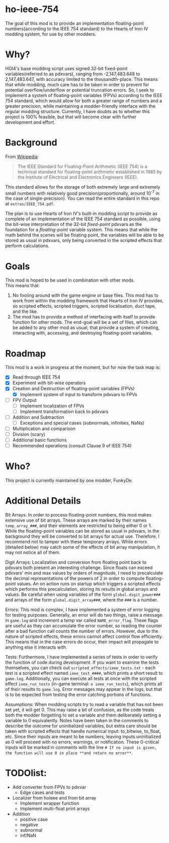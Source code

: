 # ho-ieee-754

The goal of this mod is to provide an implementation floating-point numbers(according to the IEEE 754 standard) to the Hearts of Iron IV modding system, for use by other modders.

# Why?

HOI4's base modding script uses signed 32-bit fixed-point variables(referred to as pdxvars), ranging from -2,147,483.648 to 2,147,483.647, with accuracy limited to the thousandth-place. This means that while modding, much care has to be taken in order to prevent for potential overflow/underflow or potential truncation errors. So, I seek to implement a system of floating-point variables (FPVs) according to the IEEE 754 standard, which would allow for both a greater range of numbers and a greater precision, while maintaining a modder-friendly interface with the regular modding structure. Currently, I have doubts as to whether this project is 100% feasible, but that will become clear with further development and effort.

# Background

From [Wikipedia](https://en.wikipedia.org/wiki/IEEE_754):
> The IEEE Standard for Floating-Point Arithmetic (IEEE 754) is a technical standard for floating-point arithmetic established in 1985 by the Institute of Electrical and Electronics Engineers (IEEE).

This standard allows for the storage of both extremely large and extremely small numbers with relatively good precision(proportionally, around 10<sup>-7</sup> in the case of single-precision). You can read the entire standard in this repo at `extras/IEEE_754.pdf`.

The plan is to use Hearts of Iron IV's built-in modding script to provide as complete of an implementation of the IEEE 754 standard as possible, using the bit-wise interpretation of the 32-bit *fixed-point* pdxvars as the foundation for a *floating-point* variable system. This means that while the math behind the scenes will be floating point, the variables will be able to be stored as usual in pdxvars, only being converted in the scripted effects that perform calculations. 

# Goals

This mod is hoped to be used in combination with other mods.  
This means that:
1. No fooling around with the game engine or base files. This mod has to work from within the modding framework that Hearts of Iron IV provides, so scripted effects, scripted triggers, scripted localisation, duct tape, and the like.
2. The mod has to provide a method of interfacing with itself to provide function for other mods. The end-goal will be a set of files, which can be added to any other mod as usual, that provide a system of creating, interacting with, accessing, and destroying floating-point variables.

# Roadmap

This mod is a work in progress at the moment, but for now the task map is:
- [x] Read through IEEE 754
- [x] Experiment with bit-wise operators
- [x] Creation and Destruction of floating-point variables (FPVs)
    - [x] Implement system of input to transform pdxvars to FPVs
- [ ] FPV Output
    - [ ] Implement localization of FPVs
    - [ ] Implement transformation back to pdxvars
- [ ] Addition and Subtraction
    - [ ] Exceptions and special cases (subnormals, infinities, NaNs)
- [ ] Multiplication and comparison
- [ ] Division (scary)
- [ ] Additional basic functions
- [ ] Recommended operations (consult Clause 9 of IEEE 754)

# Who?

This project is currently maintained by one modder, FunkyDe.

# Additional Details

Bit Arrays: In order to process floating-point numbers, this mod makes extensive use of bit arrays. These arrays are marked by their names `temp_array_###`, and their elements are restricted to being either 0 or 1. While the floating-point variables can be stored as usual in pdxvars, in the background they will be converted to bit arrays for actual use. Therefore, I recommend not to tamper with these temporary arrays. While errors (detailed below) may catch some of the effects of bit array manipulation, it may not notice all of them.

Digit Arrays: Localization and conversion from floating point back to pdxvars both present an interesting challenge. Since floats can exceed pdxvars' min and max values by orders of magnitude, I need to precalculate the decimal representations of the powers of 2 in order to compute floating-point values. An on action runs on startup which triggers a scripted effects which performs this precalculation, storing its results in global arrays and values. Be careful when using variables of the form `global.digit_power###` and arrays of the form `global.digit_array###`, where the `###` is a number.

Errors: This mod is complex, I have implemented a system of error logging for testing purposes. Generally, an error will do two things, raise a message in `game.log` and increment a temp var called `NAME_error_flag`. These flags are useful as they can accumulate the error number, so reading the counter after a bad function call counts the number of errors. However, due to the nature of scripted effects, these errors cannot affect control flow efficiently. This means that in the case errors do occur, their impact will propagate to anything else it interacts with.

Tests: Furthermore, I have implemented a series of tests in order to verify the function of code during development. If you want to examine the tests themselves, you can check out `scripted_effects/ieee_tests.txt` - each test is a scripted effect named `ieee_test_####`, which prints a short result to `game.log`. Additionally, you can execute all tests at once with the scripted effect `ieee_run_tests` (in-game terminal: `e ieee_run_tests`), which prints all of their results to `game.log`. Error messages may appear in the logs, but that is to be expected from testing the error catching portions of functions.

Assumptions: When modding scripts try to read a variable that has not been set yet, it will get 0. This may raise a bit of confusion, as the code treats both the modder forgetting to set a variable and them deliberately setting a variable to 0 equivalently. Notes have been taken in the comments to describe the outcome for uninitialized variables, but extra care should be taken with scripted effects that handle numerical input: to_bitwise, to_float, etc. Since their inputs are meant to be numbers, leaving inputs uninitialized as 0 will proceed with no errors, warnings, or notification. These 0-critical inputs will be marked in comments with the line `# If no input is given, the function will use 0 in place **and return no error**`.

# TODOlist:

- Add converter from FPVs to pdxvar
    - Edge cases and tests
- Localizer from hoieee and from bit array
    - Implement wrapper function
    - Implement multi-float print arrays
- Addition
    - positive case
    - negative
    - subnormal
    - inf/NaN